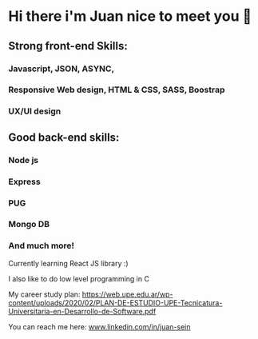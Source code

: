 # Hi there i'm Juan nice to meet you 👋

## Strong front-end Skills:

### Javascript, JSON, ASYNC, 

### Responsive Web design, HTML & CSS, SASS, Boostrap 

### UX/UI design

## Good back-end skills: 

### Node js

### Express

### PUG

### Mongo DB

### And much more!

Currently learning React JS library :) 

I also like to do low level programming in C

My career study plan: 
https://web.upe.edu.ar/wp-content/uploads/2020/02/PLAN-DE-ESTUDIO-UPE-Tecnicatura-Universitaria-en-Desarrollo-de-Software.pdf

You can reach me here: www.linkedin.com/in/juan-sein
